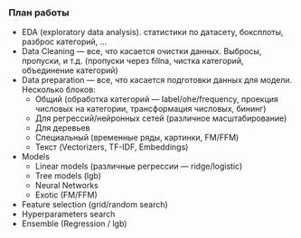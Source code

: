 ### План работы

- EDA (exploratory data analysis). статистики по датасету, боксплоты, разброс категорий, ...
- Data Cleaning — все, что касается очистки данных. Выбросы, пропуски, и т.д. (пропуски через fillna, чистка 
  категорий, объединение категорий) 
- Data preparation — все, что касается подготовки данных для модели. Несколько блоков:
  * Общий (обработка категорий — label/ohe/frequency, проекция числовых на категории, трансформация числовых, бининг)
  * Для регрессий/нейронных сетей (различное масштабирование)
  * Для деревьев
  * Специальный (временные ряды, картинки, FM/FFM)
  * Текст (Vectorizers, TF-IDF, Embeddings)
- Models
  * Linear models (различные регрессии — ridge/logistic)
  * Tree models (lgb)
  * Neural Networks
  * Exotic (FM/FFM)
- Feature selection (grid/random search)
- Hyperparameters search
- Ensemble (Regression / lgb)
